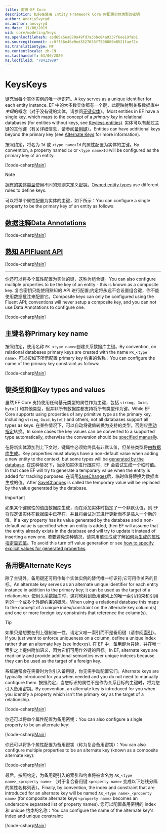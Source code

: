```yaml
---
title: 密钥-EF Core
description: 如何在使用 Entity Framework Core 时配置实体类型的密钥
author: AndriySvyryd
ms.author: ansvyryd
ms.date: 11/06/2019
uid: core/modeling/keys
ms.openlocfilehash: abd65a5ea079a49fd7a3bbc84a9337f6ee19fab1
ms.sourcegitcommit: cc0ff36e46e9ed3527638f7208000e8521faef2e
ms.translationtype: MT
ms.contentlocale: zh-CN
ms.lasthandoff: 03/06/2020
ms.locfileid: "78413989"
---
```

# <a name="keys"></a><span data-ttu-id="70226-103">Keys</span><span class="sxs-lookup"><span data-stu-id="70226-103">Keys</span></span>

<span data-ttu-id="70226-104">键充当每个实体实例的唯一标识符。</span><span class="sxs-lookup"><span data-stu-id="70226-104">A key serves as a unique identifier for each entity instance.</span></span> <span data-ttu-id="70226-105">EF 中的大多数实体都有一个键，此键映射到关系数据库中*主键*的概念（对于没有键的实体，请参阅[无键实体](xref:core/modeling/keyless-entity-types)）。</span><span class="sxs-lookup"><span data-stu-id="70226-105">Most entities in EF have a single key, which maps to the concept of a *primary key* in relational databases (for entities without keys, see [Keyless entities](xref:core/modeling/keyless-entity-types)).</span></span> <span data-ttu-id="70226-106">实体可以有超过主键的其他键（有关详细信息，请参阅[备用键](#alternate-keys)）。</span><span class="sxs-lookup"><span data-stu-id="70226-106">Entities can have additional keys beyond the primary key (see [Alternate Keys](#alternate-keys) for more information).</span></span>

<span data-ttu-id="70226-107">按照约定，将名为 `Id` 或 `<type name>Id` 的属性配置为实体的主键。</span><span class="sxs-lookup"><span data-stu-id="70226-107">By convention, a property named `Id` or `<type name>Id` will be configured as the primary key of an entity.</span></span>

[!code-csharp[Main](../../../samples/core/Modeling/Conventions/KeyId.cs?name=KeyId&highlight=3,11)]

> [!NOTE]
> <span data-ttu-id="70226-108">[拥有的实体类型](xref:core/modeling/owned-entities)使用不同的规则来定义密钥。</span><span class="sxs-lookup"><span data-stu-id="70226-108">[Owned entity types](xref:core/modeling/owned-entities) use different rules to define keys.</span></span>

<span data-ttu-id="70226-109">可以将单个属性配置为实体的主键，如下所示：</span><span class="sxs-lookup"><span data-stu-id="70226-109">You can configure a single property to be the primary key of an entity as follows:</span></span>

## <a name="data-annotations"></a>[<span data-ttu-id="70226-110">数据注释</span><span class="sxs-lookup"><span data-stu-id="70226-110">Data Annotations</span></span>](#tab/data-annotations)

[!code-csharp[Main](../../../samples/core/Modeling/DataAnnotations/KeySingle.cs?name=KeySingle&highlight=3)]

## <a name="fluent-api"></a>[<span data-ttu-id="70226-111">熟知 API</span><span class="sxs-lookup"><span data-stu-id="70226-111">Fluent API</span></span>](#tab/fluent-api)

[!code-csharp[Main](../../../samples/core/Modeling/FluentAPI/KeySingle.cs?name=KeySingle&highlight=4)]

***

<span data-ttu-id="70226-112">你还可以将多个属性配置为实体的键，这称为组合键。</span><span class="sxs-lookup"><span data-stu-id="70226-112">You can also configure multiple properties to be the key of an entity - this is known as a composite key.</span></span> <span data-ttu-id="70226-113">复合密钥只能使用熟知的 API 进行配置;约定将永远不会设置组合键，你不能使用数据批注来配置它。</span><span class="sxs-lookup"><span data-stu-id="70226-113">Composite keys can only be configured using the Fluent API; conventions will never setup a composite key, and you can not use Data Annotations to configure one.</span></span>

[!code-csharp[Main](../../../samples/core/Modeling/FluentAPI/KeyComposite.cs?name=KeyComposite&highlight=4)]

## <a name="primary-key-name"></a><span data-ttu-id="70226-114">主键名称</span><span class="sxs-lookup"><span data-stu-id="70226-114">Primary key name</span></span>

<span data-ttu-id="70226-115">按照约定，使用名称 `PK_<type name>`创建关系数据库主键。</span><span class="sxs-lookup"><span data-stu-id="70226-115">By convention, on relational databases primary keys are created with the name `PK_<type name>`.</span></span> <span data-ttu-id="70226-116">可以按如下所示配置 primary key 约束的名称：</span><span class="sxs-lookup"><span data-stu-id="70226-116">You can configure the name of the primary key constraint as follows:</span></span>

[!code-csharp[Main](../../../samples/core/Modeling/FluentAPI/KeyName.cs?name=KeyName&highlight=5)]

## <a name="key-types-and-values"></a><span data-ttu-id="70226-117">键类型和值</span><span class="sxs-lookup"><span data-stu-id="70226-117">Key types and values</span></span>

<span data-ttu-id="70226-118">虽然 EF Core 支持使用任何基元类型的属性作为主键，包括 `string`、`Guid`、`byte[]` 和其他类型，但并非所有数据库都支持将所有类型作为键。</span><span class="sxs-lookup"><span data-stu-id="70226-118">While EF Core supports using properties of any primitive type as the primary key, including `string`, `Guid`, `byte[]` and others, not all databases support all types as keys.</span></span> <span data-ttu-id="70226-119">在某些情况下，可以自动将键值转换为支持的类型，否则应[手动指定](xref:core/modeling/value-conversions)转换。</span><span class="sxs-lookup"><span data-stu-id="70226-119">In some cases the key values can be converted to a supported type automatically, otherwise the conversion should be [specified manually](xref:core/modeling/value-conversions).</span></span>

<span data-ttu-id="70226-120">在将新实体添加到上下文时，键属性必须始终具有非默认值，但某些类型将[由数据库生成](xref:core/modeling/generated-properties)。</span><span class="sxs-lookup"><span data-stu-id="70226-120">Key properties must always have a non-default value when adding a new entity to the context, but some types will be [generated by the database](xref:core/modeling/generated-properties).</span></span> <span data-ttu-id="70226-121">在这种情况下，当添加实体进行跟踪时，EF 会尝试生成一个临时值。</span><span class="sxs-lookup"><span data-stu-id="70226-121">In that case EF will try to generate a temporary value when the entity is added for tracking purposes.</span></span> <span data-ttu-id="70226-122">在调用[SaveChanges](/dotnet/api/Microsoft.EntityFrameworkCore.DbContext.SaveChanges)后，临时值将替换为数据库生成的值。</span><span class="sxs-lookup"><span data-stu-id="70226-122">After [SaveChanges](/dotnet/api/Microsoft.EntityFrameworkCore.DbContext.SaveChanges) is called the temporary value will be replaced by the value generated by the database.</span></span>

> [!Important]
> <span data-ttu-id="70226-123">如果某个键属性的值由数据库生成，而在添加实体时指定了一个非默认值，则 EF 将假定该实体在数据库中已存在，并且将尝试对其进行更新而不是插入一个新的值。</span><span class="sxs-lookup"><span data-stu-id="70226-123">If a key property has its value generated by the database and a non-default value is specified when an entity is added, then EF will assume that the entity already exists in the database and will try to update it instead of inserting a new one.</span></span> <span data-ttu-id="70226-124">若要避免这种情况，请禁用值生成或了解[如何为生成的属性指定显式值](../saving/explicit-values-generated-properties.md)。</span><span class="sxs-lookup"><span data-stu-id="70226-124">To avoid this turn off value generation or see [how to specify explicit values for generated properties](../saving/explicit-values-generated-properties.md).</span></span>

## <a name="alternate-keys"></a><span data-ttu-id="70226-125">备用键</span><span class="sxs-lookup"><span data-stu-id="70226-125">Alternate Keys</span></span>

<span data-ttu-id="70226-126">除了主键外，备用键还可用作每个实体实例的替代唯一标识符;它可用作关系的目标。</span><span class="sxs-lookup"><span data-stu-id="70226-126">An alternate key serves as an alternate unique identifier for each entity instance in addition to the primary key; it can be used as the target of a relationship.</span></span> <span data-ttu-id="70226-127">使用关系数据库时，这将映射到备用键列上的唯一索引/约束和引用列的一个或多个外键约束的概念。</span><span class="sxs-lookup"><span data-stu-id="70226-127">When using a relational database this maps to the concept of a unique index/constraint on the alternate key column(s) and one or more foreign key constraints that reference the column(s).</span></span>

> [!TIP]
> <span data-ttu-id="70226-128">如果只是想要在列上强制唯一性，请定义唯一索引而不是备用键（请参阅[索引](indexes.md)）。</span><span class="sxs-lookup"><span data-stu-id="70226-128">If you just want to enforce uniqueness on a column, define a unique index rather than an alternate key (see [Indexes](indexes.md)).</span></span> <span data-ttu-id="70226-129">在 EF 中，备用键为只读，并在唯一索引之上提供附加语义，因为它们可用作外键的目标。</span><span class="sxs-lookup"><span data-stu-id="70226-129">In EF, alternate keys are read-only and provide additional semantics over unique indexes because they can be used as the target of a foreign key.</span></span>

<span data-ttu-id="70226-130">系统通常会在需要时为你引入备用键，你无需手动配置它们。</span><span class="sxs-lookup"><span data-stu-id="70226-130">Alternate keys are typically introduced for you when needed and you do not need to manually configure them.</span></span> <span data-ttu-id="70226-131">按照约定，当您标识的属性不是作为关系目标的主键时，将为您引入备用密钥。</span><span class="sxs-lookup"><span data-stu-id="70226-131">By convention, an alternate key is introduced for you when you identify a property which isn't the primary key as the target of a relationship.</span></span>

[!code-csharp[Main](../../../samples/core/Modeling/Conventions/AlternateKey.cs?name=AlternateKey&highlight=12)]

<span data-ttu-id="70226-132">你还可以将单个属性配置为备用密钥：</span><span class="sxs-lookup"><span data-stu-id="70226-132">You can also configure a single property to be an alternate key:</span></span>

[!code-csharp[Main](../../../samples/core/Modeling/FluentAPI/AlternateKeySingle.cs?name=AlternateKeySingle&highlight=4)]

<span data-ttu-id="70226-133">你还可以将多个属性配置为备用密钥（称为复合备用密钥）：</span><span class="sxs-lookup"><span data-stu-id="70226-133">You can also configure multiple properties to be an alternate key (known as a composite alternate key):</span></span>

[!code-csharp[Main](../../../samples/core/Modeling/FluentAPI/AlternateKeyComposite.cs?name=AlternateKeyComposite&highlight=4)]

<span data-ttu-id="70226-134">最后，按照约定，为备用键引入的索引和约束将被命名为 `AK_<type name>_<property name>` （对于复合备用键 `<property name>` 变成以下划线分隔的属性名称列表）。</span><span class="sxs-lookup"><span data-stu-id="70226-134">Finally, by convention, the index and constraint that are introduced for an alternate key will be named `AK_<type name>_<property name>` (for composite alternate keys `<property name>` becomes an underscore separated list of property names).</span></span> <span data-ttu-id="70226-135">您可以配置备用密钥的 index 和 unique 约束的名称：</span><span class="sxs-lookup"><span data-stu-id="70226-135">You can configure the name of the alternate key's index and unique constraint:</span></span>

[!code-csharp[Main](../../../samples/core/Modeling/FluentAPI/AlternateKeyName.cs?name=AlternateKeyName&highlight=5)]
